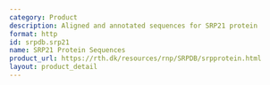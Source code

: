 ```yaml
---
category: Product
description: Aligned and annotated sequences for SRP21 protein
format: http
id: srpdb.srp21
name: SRP21 Protein Sequences
product_url: https://rth.dk/resources/rnp/SRPDB/srpprotein.html
layout: product_detail
---
```


